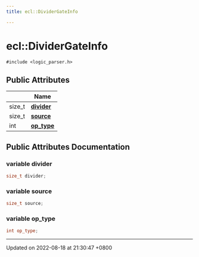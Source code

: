 ```yaml
---
title: ecl::DividerGateInfo

---
```


# ecl::DividerGateInfo






`#include <logic_parser.h>`

## Public Attributes

|                | Name           |
| -------------- | -------------- |
| size_t | **[divider](structecl_1_1DividerGateInfo.md#variable-divider)**  |
| size_t | **[source](structecl_1_1DividerGateInfo.md#variable-source)**  |
| int | **[op_type](structecl_1_1DividerGateInfo.md#variable-op-type)**  |

## Public Attributes Documentation

### variable divider

```cpp
size_t divider;
```


### variable source

```cpp
size_t source;
```


### variable op_type

```cpp
int op_type;
```


-------------------------------

Updated on 2022-08-18 at 21:30:47 +0800